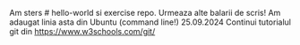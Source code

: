 Am sters # hello-world si exercise repo.  Urmeaza alte balarii de scris!
Am adaugat linia asta din Ubuntu (command line!)
25.09.2024
Continui tutorialul git din https://www.w3schools.com/git/

